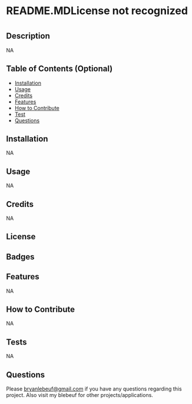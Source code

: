 # README.MDLicense not recognized

  # <Your-Project-Title>

  ## Description
  
 NA
   
  ## Table of Contents (Optional)
  
  - [Installation](#installation)
  - [Usage](#usage)
  - [Credits](#credits)
  - [Features](#features)
  - [How to Contribute](#how-to-contribute)
  - [Test](#test)
  - [Questions](#questions)

  ## Installation
  
  NA
  
  ## Usage
  
  NA

  ## Credits
  
  NA
  
  ## License
  
 
  ## Badges
  

  ## Features
  
  NA
  
  ## How to Contribute
  
  NA
  
  ## Tests
  
  NA

  ## Questions

  Please bryanlebeuf@gmail.com if you have any questions regarding this project. Also visit my blebeuf for other projects/applications.



